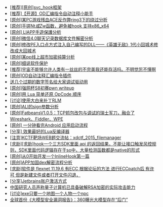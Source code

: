 + [[推荐][原创]svc_hook框架](https://bbs.kanxue.com/thread-284713.htm)
+ [[推荐]【开源】OD汇编指令自动注释小能手](https://bbs.kanxue.com/thread-284663.htm)
+ [[原创]某PC游戏残血ACE反作弊ring3下的绕过分析](https://bbs.kanxue.com/thread-284667.htm)
+ [[原创]手搓Nt*或Zw*函数，避免被hook 支持x86_x64](https://bbs.kanxue.com/thread-284264.htm)
+ [[原创] LIAPP手遊保護分析](https://bbs.kanxue.com/thread-284601.htm)
+ [[原创]微信4.0聊天记录数据库文件解密分析](https://bbs.kanxue.com/thread-284417.htm)
+ [[原创]修改PE入口点方式注入自己编写的DLL——《英雄无敌》1代小回城术修改成大回城术](https://bbs.kanxue.com/thread-283811.htm)
+ [[原创]某pp线上超市加密纯算分析](https://bbs.kanxue.com/thread-284599.htm)
+ [[原创]细说软件保护](https://bbs.kanxue.com/thread-284629.htm)
+ [[推荐]宇宙不能够允许人类有一丝丝的不完美我还能存活吗。不明觉厉不懂啊](https://bbs.kanxue.com/thread-282205.htm)
+ [[原创]OD自动注释汇编指令插件](https://bbs.kanxue.com/thread-284557.htm)
+ [送几个过期的数字签名给大家调试驱动用](https://bbs.kanxue.com/thread-272573.htm)
+ [[原创]强网杯S8初赛pwn writeup](https://bbs.kanxue.com/thread-284286.htm)
+ [[原创]用 Lua 简单还原 OpCode 顺序](https://bbs.kanxue.com/thread-250618.htm)
+ [[讨论]使用大白来补丁RLM](https://bbs.kanxue.com/thread-284603.htm)
+ [[原创]ALI的sign参数分析](https://bbs.kanxue.com/thread-284292.htm)
+ [[原创]FatbeansV1.0.5：TCP抓包改包与调试的瑞士军刀，融合了Wireshark、Fiddler、WPE](https://bbs.kanxue.com/thread-284571.htm)
+ [[原创] 一分钟看完Android 应用启动流程](https://bbs.kanxue.com/thread-284686.htm)
+ [[分享] 效果最好的Lua反编译器](https://bbs.kanxue.com/thread-276876.htm)
+ [[注意]KCTF靶场WEB题交流帖：xdctf_2015_filemanager](https://bbs.kanxue.com/thread-281419.htm)
+ [[求助][求助]hook一个三方SDK里面 api 的返回结果，不能让接口触发风控规则，SDK里面代码逻辑存在于so中，大量检测函数都是native的形式](https://bbs.kanxue.com/thread-282714.htm)
+ [[原创]从0开始开发一个InlineHook第一篇](https://bbs.kanxue.com/thread-284689.htm)
+ [[原创]APP加固dex解密流程分析](https://bbs.kanxue.com/thread-280609.htm)
+ [[求助]软件是 flexnet 11.19.6 有ECC 根据论坛的方法 进行ECCpatch后 有许可 但是新建文件或者打开文件闪退，](https://bbs.kanxue.com/thread-284416.htm)
+ [[分享]Jetbrains账户激活方式](https://bbs.kanxue.com/thread-284298.htm)
+ [中国研究人员声称量子计算机已具备破解RSA加密的实际攻击能力](https://bbs.kanxue.com/thread-283975.htm)
+ [[讨论]exe只要一个地图一个人物一个npc](https://bbs.kanxue.com/thread-284719.htm)
+ [全球首份《大模型安全漏洞报告》：360曝光大模型存在“后门”](https://bbs.kanxue.com/thread-284553.htm)
